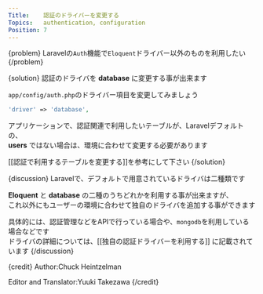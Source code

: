 ```yaml
---
Title:    認証のドライバーを変更する
Topics:   authentication, configuration
Position: 7
---
```


{problem}
Laravelの`Auth`機能で`Eloquent`ドライバー以外のものを利用したい
{/problem}

{solution}
認証のドライバを **database** に変更する事が出来ます

`app/config/auth.php`のドライバー項目を変更してみましょう

```php
'driver' => 'database',
```

アプリケーションで、認証関連で利用したいテーブルが、Laravelデフォルトの、  
**users** ではない場合は、環境に合わせて変更する必要があります  

[[認証で利用するテーブルを変更する]]を参考にして下さい
{/solution}

{discussion}
Laravelで、デフォルトで用意されているドライバは二種類です

**Eloquent** と **database** の二種のうちどれかを利用する事が出来ますが、  
これ以外にもユーザーの環境に合わせて独自のドライバを追加する事ができます

具体的には、認証管理などをAPIで行っている場合や、`mongodb`を利用している場合などです  
ドライバの詳細については、[[独自の認証ドライバーを利用する]] に記載されています
{/discussion}

{credit}
Author:Chuck Heintzelman

Editor and Translator:Yuuki Takezawa
{/credit}
